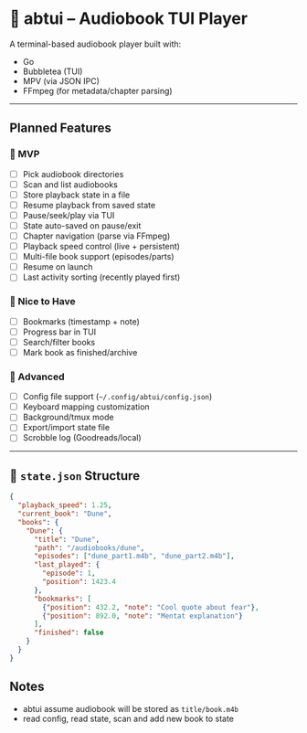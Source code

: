 # 📘 abtui – Audiobook TUI Player

A terminal-based audiobook player built with:
- Go
- Bubbletea (TUI)
- MPV (via JSON IPC)
- FFmpeg (for metadata/chapter parsing)

---

##  Planned Features

### 🔹 MVP
- [ ] Pick audiobook directories
- [ ] Scan and list audiobooks
- [ ] Store playback state in a file
- [ ] Resume playback from saved state
- [ ] Pause/seek/play via TUI
- [ ] State auto-saved on pause/exit
- [ ] Chapter navigation (parse via FFmpeg)
- [ ] Playback speed control (live + persistent)
- [ ] Multi-file book support (episodes/parts)
- [ ] Resume on launch
- [ ] Last activity sorting (recently played first)

### 🔸 Nice to Have
- [ ] Bookmarks (timestamp + note)
- [ ] Progress bar in TUI
- [ ] Search/filter books
- [ ] Mark book as finished/archive

### 🔧 Advanced
- [ ] Config file support (`~/.config/abtui/config.json`)
- [ ] Keyboard mapping customization
- [ ] Background/tmux mode
- [ ] Export/import state file
- [ ] Scrobble log (Goodreads/local)

---

## 🧠 `state.json` Structure

```json
{
  "playback_speed": 1.25,
  "current_book": "Dune",
  "books": {
    "Dune": {
      "title": "Dune",
      "path": "/audiobooks/dune",
      "episodes": ["dune_part1.m4b", "dune_part2.m4b"],
      "last_played": {
        "episode": 1,
        "position": 1423.4
      },
      "bookmarks": [
        {"position": 432.2, "note": "Cool quote about fear"},
        {"position": 892.0, "note": "Mentat explanation"}
      ],
      "finished": false
    }
  }
}
```

## Notes
- abtui assume audiobook will be stored as `title/book.m4b`
- read config, read state, scan and add new book to state

